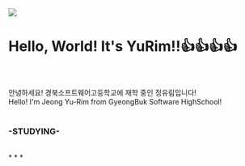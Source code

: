 <img src="https://capsule-render.vercel.app/api?type=waving&color=random&height=300&section=header&text=YuRim%20Jeong&fontSize=90&animation=twinkling&fontColor=_hexcode(#FFFFFF)" />

# **Hello, World! It's YuRim!!👍👍👍👍** <br/> <br/>
안녕하세요! 경북소프트웨어고등학교에 재학 중인 정유림입니다! <br/>
Hello! I'm Jeong Yu-Rim from GyeongBuk Software HighSchool! <br/><br/>
### -STUDYING-
 <br/>
* * *
<br/>
<!--
**wjddbfla0716/wjddbfla0716** is a ✨ _special_ ✨ repository because its `README.md` (this file) appears on your GitHub profile.

Here are some ideas to get you started:

- 🔭 I’m currently working on ...
- 🌱 I’m currently learning ...
- 👯 I’m looking to collaborate on ...
- 🤔 I’m looking for help with ...
- 💬 Ask me about ...
- 📫 How to reach me: ...
- 😄 Pronouns: ...
- ⚡ Fun fact: ...
-->
